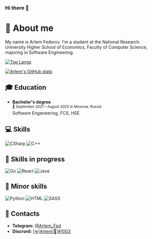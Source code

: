 ### Hi there 👋

<!--
**ArtemFed/ArtemFed** is a ✨ _special_ ✨ repository because its `README.md` (this file) appears on your GitHub profile.

Here are some ideas to get you started:

- 🔭 I’m currently working on ...
- 🌱 I’m currently learning ... 
- 👯 I’m looking to collaborate on ...
- 🤔 I’m looking for help with ...
- 💬 Ask me about ...
- 📫 How to reach me: ...
- 😄 Pronouns: ...
- ⚡ Fun fact: ...
-->


# :milky_way: About me
My name is Artem Fedorov. I'm a student at the National Research University Higher School of Economics, Faculty of Computer Science, majoring in Software Engineering.

[![Top Langs](https://github-readme-stats.vercel.app/api/top-langs/?username=ArtemFed&langs_count=8&hide=assembly,jupyter%20notebook,cmake,rtf&theme=radical)](https://github.com/anuraghazra/github-readme-stats)

[![Artem's GitHub stats](https://github-readme-stats.vercel.app/api?username=ArtemFed&theme=radical)](https://github.com/anuraghazra/github-readme-stats)

## :mortar_board: Education

<!--
[![Readme Card](https://github-readme-stats.vercel.app/api/pin/?username=anuraghazra&repo=github-readme-stats)](https://github.com/anuraghazra/github-readme-stats)
-->

- **Bachelor's degree**<br />
<sup>:date: *September 2021 – August 2025* :globe_with_meridians: *Moscow, Russia* </sup><br />
Software Engeneering, FCS, HSE

## :computer: Skills

![CSharp](https://img.shields.io/badge/-CSharp-blueviolet?style=for-the-badge&logo=csharp&logoColor=white)
![C++](https://img.shields.io/badge/C%2B%2B-00599C?style=for-the-badge&logo=c%2B%2B&logoColor=white)

## :mag_right: Skills in progress

![Go](https://img.shields.io/badge/go-%2300ADD8.svg?style=for-the-badge&logo=go&logoColor=white)
![React](https://img.shields.io/badge/react-%2320232a.svg?style=for-the-badge&logo=react&logoColor=%2361DAFB)
![Java](https://img.shields.io/badge/Java-ED8B00?style=for-the-badge&logo=java&logoColor=white)

## :book: Minor skills
![Python](https://img.shields.io/badge/Python-14354C?style=for-the-badge&logo=python&logoColor=white)
![HTML](https://img.shields.io/badge/HTML5-E34F26?style=for-the-badge&logo=html5&logoColor=white)
![SASS](https://img.shields.io/badge/Sass-CC6699?style=for-the-badge&logo=sass&logoColor=white)


<!--
## :pushpin: Projects
  ### :notebook_with_decorative_cover: Landing page
  [**Collider** - bar/coworking *(finished)*](https://foxleren.github.io/collider) | [***GitHub***](https://github.com/foxleren/collider) <br/>
  [**Commode** - restaurant/club *(in process)*](https://foxleren.github.io/commode) | [***GitHub***](https://github.com/foxleren/commode) <br/>
  [**Metoshi** - multilingual site for the platform for the sale of NFT tokens *(in process)*](https://foxleren.github.io/metoshi/) | [***GitHub***](https://github.com/foxleren/metoshi)
-->

## 🤝 Contacts

- **Telegram:** [@Artem_Fed](https://t.me/Artem_Fed)
- **Discrord:** [[☕]Artem[💖]#1003](https://discordapp.com/users/343370058774609920)
